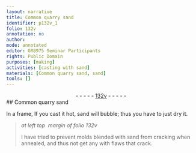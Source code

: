 ```yaml
---
layout: narrative
title: Common quarry sand
identifier: p132v_1
folio: 132v
annotation: no
author:
mode: annotated
editor: GR8975 Seminar Participants
rights: Public Domain
purposes: [making]
activities: [casting with sand]
materials: [Common quarry sand, sand]
tools: []
---
```


 <div class="folio" align="center">- - - - - <a href="http://gallica.bnf.fr/ark:/12148/btv1b10500001g/f270.item.r=" target="_blank">132v</a> - - - - - </div> 
## <span class="material">Common quarry sand</span>

  <span class="activity"></span> 
 In a frame, If you cast it hot, <span class="material">sand</span> will bubble; thus you have to just dry it. 
 
> *at left top  margin of folio 132v*
> 
> I have tried to prevent molds blended with <span class="material">sand</span> from cracking when annealed, and thus not get any with flaws that crack. 
 